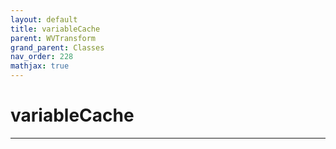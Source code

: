 ```yaml
---
layout: default
title: variableCache
parent: WVTransform
grand_parent: Classes
nav_order: 228
mathjax: true
---
```


#  variableCache




---

